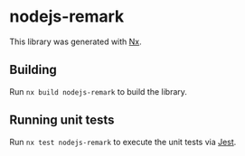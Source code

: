 # nodejs-remark

This library was generated with [Nx](https://nx.dev).

## Building

Run `nx build nodejs-remark` to build the library.

## Running unit tests

Run `nx test nodejs-remark` to execute the unit tests via [Jest](https://jestjs.io).
